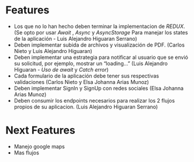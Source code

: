 # Features

  - Los que no lo han hecho deben terminar la implementacion de *REDUX*. (Se opto por usar *Await* , *Async* y *AsyncStorage* Para manejar los states de la aplicación - Luis Alejandro Higuaran Serrano)
  - Deben implementar subida de archivos y  visualización de PDF. (Carlos Nieto y Luis Alejandro Higuaran)
  - Deben implementar una estrategia para notificar al usuario que se envió su solicitud, por ejemplo, mostrar un “loading...”  (Luis Alejandro Higuaran - *Uso de await* y *Catch error*)
  - Cada formulario de la aplicación debe tener sus respectivas validaciones (Carlos Nieto y Elsa Johanna Arias Munoz)
  - Deben implementar SignIn y SignUp con redes sociales (Elsa Johanna Arias Munoz)
  - Deben consumir los endpoints necesarios para realizar los 2 flujos propios de su aplicacion. (Luis Alejandro Higuaran Serrano)

# Next Features

  - Manejo google maps
  - Mas flujos


